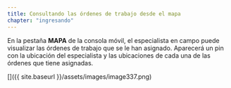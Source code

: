 ```yaml
---
title: Consultando las órdenes de trabajo desde el mapa
chapter: "ingresando"
---
```


En la pestaña **MAPA** de la consola móvil, el especialista en campo puede visualizar las órdenes de trabajo que se le han asignado. Aparecerá un pin con la ubicación del especialista y las ubicaciones de cada una de las órdenes que tiene asignadas.

[]({{ site.baseurl }}/assets/images/image337.png)
